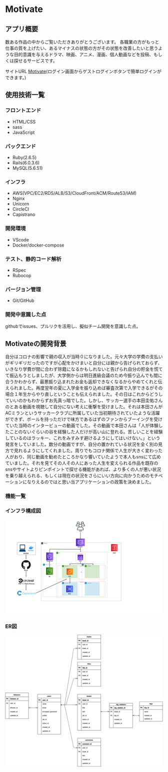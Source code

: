 # Motivate

## アプリ概要

数ある作品の中からご覧いただきありがとうございます。
各職業の方がもっと仕事の質を上げたい、あるマイナスの状態の方がその状態を改善したいと思うような目的意識を与えるドラマ、映画、アニメ、漫画、個人動画などを投稿、もしくは探せるサービスです。

サイトURL <a href="https://motivate-app.com/">Motivate</a>(ログイン画面からゲストログインボタンで簡単ログインができます。)

## 使用技術一覧

### フロントエンド

- HTML/CSS
- sass
- JavaScript

### バックエンド

- Ruby(2.6.5)
- Rails(6.0.3.6)
- MySQL(5.6.51)

### インフラ

- AWS(VPC/EC2/RDS/ALB/S3/CloudFront/ACM/Route53/IAM)
- Nginx
- Unicorn
- CircleCI
- Capistrano

### 開発環境

- VScode
- Docker/docker-compose

### テスト、静的コード解析

- RSpec
- Rubocop

### バージョン管理

- Git/GitHub

### 開発中意識した点

githubでissues、プルリクを活用し、擬似チーム開発を意識した点。

## Motivateの開発背景

自分はコロナの影響で親の収入が当時０になりました。元々大学の学費の支払いがギリギリだったのですが心配をかけまいと自分には親から告げられておらず、いきなり学費が間に合わず除籍になるかもしれないと告げられ自分の貯金を慌てて振込もうとしましたが、大学側からは明日進級会議のため今振り込んでも間に合うかわからず、最悪振り込まれたお金も返却できなくなるからやめてくれと伝えられました。再度翌年の夏に入学金を振り込めば審査次第で入学できるがその場合１年生からやり直しということも伝えられました。その日はこれからどうしていいのかもわからずお先真っ暗でした。しかし、サッカー選手の本田圭佑さんのとある動画を視聴して自分にない考えに衝撃を受けました。それは本田さんがACミランというサッカークラブに所属していた当初期待されていたような活躍ができず、ボールを持っただけで味方であるはずのファンからブーイングを受けていた当時のインタービューの動画でした。その動画で本田さんは「人が体験したことのないぐらいの谷を経験した人だけが高い山に登れる。苦しいことを経験しているのはラッキー、これをみすみす避けるようにしてはいけない。」という発言をしていました。数分の動画ですが、自分の置かれている状況を全く別の見方で見れるようにしてくれました。周りでもコロナ関係で人生が大きく変わった人がおり、同じ動画を勧めたところかなり響いていたようで本人もsnsにて広めていました。それを見てその人その人にあった人生を変えられる作品を既存のsnsやサイトよりピンポイントで探せる機能があれば、より多くの人が悪い状況を乗り越えられる、もしくは現在の状況をさらにいい方向に向かうためのモチベーションになりえるのではと思い当アプリケーションの政策を決めました。

### 機能一覧

### インフラ構成図

<img src="public/images/infraimg.png">

### ER図

<img src="public/images/motivate_er.png">